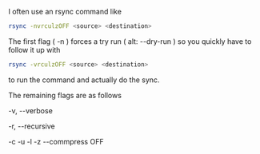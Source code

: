 I often use an rsync command like 

```sh
rsync -nvrculzOFF <source> <destination>
```

The first flag ( -n ) forces a try run ( alt: --dry-run ) so you quickly have to follow it up with

```sh
rsync -vrculzOFF <source> <destination>
```
to run the command and actually do the sync.

The remaining flags are as follows

-v, --verbose 

-r, --recursive

-c
-u
-l
-z --commpress
OFF


